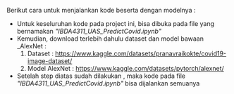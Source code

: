 Berikut cara untuk menjalankan kode beserta dengan modelnya : 
- Untuk keseluruhan kode pada project ini, bisa dibuka pada file yang bernamakan _"IBDA4311_UAS_PredictCovid.ipynb"_
- Kemudian, download terlebih dahulu dataset dan model bawaan _AlexNet :
  1. Dataset : https://www.kaggle.com/datasets/pranavraikokte/covid19-image-dataset/
  2. Model AlexNet : https://www.kaggle.com/datasets/pytorch/alexnet/
- Setelah step diatas sudah dilakukan , maka kode pada file _"IBDA4311_UAS_PredictCovid.ipynb"_ bisa dijalankan semuanya
